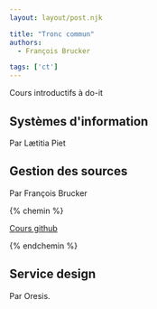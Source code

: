 ```yaml
---
layout: layout/post.njk

title: "Tronc commun"
authors:
  - François Brucker

tags: ['ct']
---
```


<!-- début résumé -->

Cours introductifs à do-it

<!-- fin résumé -->

## Systèmes d'information

Par Lætitia Piet

## Gestion des sources

Par François Brucker

{% chemin %}

[Cours github](https://francoisbrucker.github.io/cours_informatique/enseignements/ecm/3A/do-it/git-et-site/)

{% endchemin %}

## Service design

Par Oresis.
